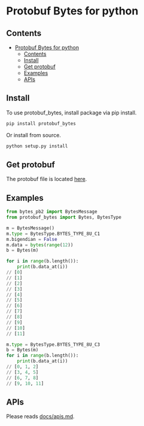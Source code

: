# Protobuf Bytes for python

## Contents
- [Protobuf Bytes for python](#protobuf-bytes-for-python)
  - [Contents](#contents)
  - [Install](#install)
  - [Get protobuf](#get-protobuf)
  - [Examples](#examples)
  - [APIs](#apis)

## Install

To use protobuf_bytes, install package via pip install.

```bash
pip install protobuf_bytes
```

Or install from source.

```bash
python setup.py install
```

## Get protobuf

The protobuf file is located [here](/protobuf_bytes/bytes.proto).

## Examples

```python
from bytes_pb2 import BytesMessage
from protobuf_bytes import Bytes, BytesType

m = BytesMessage()
m.type = BytesType.BYTES_TYPE_8U_C1
m.bigendian = False
m.data = bytes(range(12))
b = Bytes(m)

for i in range(b.length()):
    print(b.data_at(i))
// [0]
// [1]
// [2]
// [3]
// [4]
// [5]
// [6]
// [7]
// [8]
// [9]
// [10]
// [11]

m.type = BytesType.BYTES_TYPE_8U_C3
b = Bytes(m)
for i in range(b.length()):
    print(b.data_at(i))
// [0, 1, 2]
// [3, 4, 5]
// [6, 7, 8]
// [9, 10, 11]
```

## APIs

Please reads [docs/apis.md](docs/apis.md).
